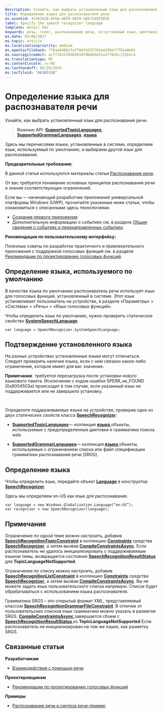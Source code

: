 ```yaml
---
Description: Узнайте, как выбрать установленный язык для распознавания речи.
title: Определение языка для распознавателя речи
ms.assetid: 4C463A1B-AF6A-46FD-A839-5D6724955B38
label: Specify the speech recognizer language
template: detail.hbs
keywords: речь, голос, распознавание речи, естественный язык, диктовка, ввод, взаимодействие с пользователем
ms.date: 02/08/2017
ms.topic: article
ms.localizationpriority: medium
ms.openlocfilehash: 778aa04861fa7704f4235763a429bb77f92a8b65
ms.sourcegitcommit: ac7f3422f8d83618f9b6b5615a37f8e5c115b3c4
ms.translationtype: MT
ms.contentlocale: ru-RU
ms.lasthandoff: 05/29/2019
ms.locfileid: "66365330"
---
```

# <a name="specify-the-speech-recognizer-language"></a>Определение языка для распознавателя речи


Узнайте, как выбрать установленный язык для распознавания речи.

> **Важные API**: [**SupportedTopicLanguages**](https://docs.microsoft.com/uwp/api/windows.media.speechrecognition.speechrecognizer.supportedtopiclanguages), [ **SupportedGrammarLanguages**](https://docs.microsoft.com/uwp/api/windows.media.speechrecognition.speechrecognizer.supportedgrammarlanguages), [ **языка**](https://docs.microsoft.com/uwp/api/Windows.Globalization.Language)


Здесь мы перечисляем языки, установленные в системе, определяем язык, используемый по умолчанию, и выбираем другой язык для распознавания.

**Предварительные требования:**

В данной статье используются материалы статьи [Распознавание речи](speech-recognition.md).

От вас требуется понимание основных принципов распознавания речи и знание соответствующих ограничений.

Если вы — начинающий разработчик приложений универсальной платформы Windows (UWP), прочитайте указанные ниже статьи, чтобы ознакомиться с описанными здесь технологиями.

-   [Создание первого приложения](https://docs.microsoft.com/windows/uwp/get-started/your-first-app)
-   Дополнительную информацию о событиях см. в разделе [Общие сведения о событиях и перенаправленных событиях](https://docs.microsoft.com/windows/uwp/xaml-platform/events-and-routed-events-overview).

**Рекомендации по пользовательскому интерфейсу:**

Полезные советы по разработке практичного и привлекательного приложения с поддержкой голосовых функций см. в разделе [Рекомендации по проектированию голосовых функций](https://docs.microsoft.com/windows/uwp/input-and-devices/speech-interactions).

## <a name="identify-the-default-language"></a>Определение языка, используемого по умолчанию


В качестве языка по умолчанию распознаватель речи использует язык для голосовых функций, установленный в системе. Этот язык устанавливает пользователь на устройстве, в разделе «Параметры» &gt; «Система» &gt; «Речь» &gt; «Язык голосовых функций».

Чтобы определить язык по умолчанию, нужно проверить статическое свойство [**SystemSpeechLanguage**](https://docs.microsoft.com/uwp/api/windows.media.speechrecognition.speechrecognizer.systemspeechlanguage).

```CSharp
var language = SpeechRecognizer.SystemSpeechLanguage; 
```

## <a name="confirm-an-installed-language"></a>Подтверждение установленного языка


На разных устройствах установленные языки могут отличаться. Следует проверить наличие языка, если с ним связано какое-либо ограничение, которое имеет для вас значение.

**Примечание**  требуется перезагрузка после установки нового языкового пакета. Исключение с кодом ошибки SPERR\_не\_FOUND (0x8004503a) происходит в том случае, если указанный язык не поддерживается или не завершило установку.

 

Определите поддерживаемые языки на устройстве, проверив одно из двух статических свойств класса [**SpeechRecognizer**](https://docs.microsoft.com/uwp/api/Windows.Media.SpeechRecognition.SpeechRecognizer):

-   [**SupportedTopicLanguages**](https://docs.microsoft.com/uwp/api/windows.media.speechrecognition.speechrecognizer.supportedtopiclanguages)— коллекция [ **языка** ](https://docs.microsoft.com/uwp/api/Windows.Globalization.Language) объекты, используемые с предопределенные диктовки и грамматики поиска web.

-   [**SupportedGrammarLanguages**](https://docs.microsoft.com/uwp/api/windows.media.speechrecognition.speechrecognizer.supportedgrammarlanguages)— коллекция [ **языка** ](https://docs.microsoft.com/uwp/api/Windows.Globalization.Language) объекты, используемые с ограничением списка или файл спецификации грамматики распознавания речи (SRGS).

## <a name="specify-a-language"></a>Определение языка


Чтобы определить язык, передайте объект [**Language**](https://docs.microsoft.com/uwp/api/Windows.Globalization.Language) в конструктор [**SpeechRecognizer**](https://docs.microsoft.com/uwp/api/Windows.Media.SpeechRecognition.SpeechRecognizer).

Здесь мы определяем en-US как язык для распознавания.


```CSharp
var language = new Windows.Globalization.Language(“en-US”); 
var recognizer = new SpeechRecognizer(language); 
```

## <a name="remarks"></a>Примечания


Ограничение по одной теме можно настроить, добавив [**SpeechRecognitionTopicConstraint**](https://docs.microsoft.com/uwp/api/Windows.Media.SpeechRecognition.SpeechRecognitionTopicConstraint) в коллекцию [**Constraints**](https://docs.microsoft.com/uwp/api/windows.media.speechrecognition.speechrecognizer.constraints) средства [**SpeechRecognizer**](https://docs.microsoft.com/uwp/api/Windows.Media.SpeechRecognition.SpeechRecognizer), а затем вызвав [**CompileConstraintsAsync**](https://docs.microsoft.com/uwp/api/windows.media.speechrecognition.speechrecognizer.compileconstraintsasync). Если распознаватель не удалось инициализировать с поддерживаемым языком темы, возвращается состояние [**SpeechRecognitionResultStatus**](https://docs.microsoft.com/uwp/api/Windows.Media.SpeechRecognition.SpeechRecognitionResultStatus) для **TopicLanguageNotSupported**.

Ограничение по списку можно настроить, добавив [**SpeechRecognitionListConstraint**](https://docs.microsoft.com/uwp/api/Windows.Media.SpeechRecognition.SpeechRecognitionListConstraint) в коллекцию [**Constraints**](https://docs.microsoft.com/uwp/api/windows.media.speechrecognition.speechrecognizer.constraints) средства [**SpeechRecognizer**](https://docs.microsoft.com/uwp/api/Windows.Media.SpeechRecognition.SpeechRecognizer), а затем вызвав [**CompileConstraintsAsync**](https://docs.microsoft.com/uwp/api/windows.media.speechrecognition.speechrecognizer.compileconstraintsasync). Вы не можете задать язык пользовательского списка напрямую. Список будет обрабатываться с использованием языка распознавателя.

Грамматика SRGS – это открытый формат XML, представляемый классом [**SpeechRecognitionGrammarFileConstraint**](https://docs.microsoft.com/uwp/api/Windows.Media.SpeechRecognition.SpeechRecognitionGrammarFileConstraint). В отличие от пользовательских списков язык грамматики можно указать в разметке SRGS. [**CompileConstraintsAsync** ](https://docs.microsoft.com/uwp/api/windows.media.speechrecognition.speechrecognizer.compileconstraintsasync) завершается сбоем с [ **SpeechRecognitionResultStatus** ](https://docs.microsoft.com/uwp/api/Windows.Media.SpeechRecognition.SpeechRecognitionResultStatus) из **TopicLanguageNotSupported** Если распознаватель не инициализирован на том же языке, как разметку SRGS.

## <a name="related-articles"></a>Связанные статьи

**Разработчикам**

* [Взаимодействия с помощью речи](speech-interactions.md)

**Проектировщикам**

* [Рекомендации по проектированию голосовых функций](https://docs.microsoft.com/windows/uwp/input-and-devices/speech-interactions)

**Примеры**

* [Распознавание речи и синтеза речи-пример](https://go.microsoft.com/fwlink/p/?LinkID=619897)
 

 




